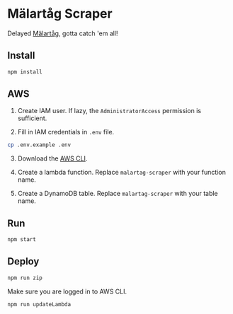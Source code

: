 # Mälartåg Scraper

Delayed [Mälartåg](https://www.trafikverket.se/trafikinformation/tag?Station=Nykvarn&ArrDep=departure), gotta catch 'em all!

## Install

```sh
npm install
```

## AWS

1. Create IAM user. If lazy, the `AdministratorAccess` permission is sufficient.

2. Fill in IAM credentials in `.env` file.

```sh
cp .env.example .env
```

3. Download the [AWS CLI](https://aws.amazon.com/cli/).

4. Create a lambda function. Replace `malartag-scraper` with your function name.

5. Create a DynamoDB table. Replace `malartag-scraper` with your table name.

## Run

```sh
npm start
```

## Deploy

```sh
npm run zip
```

Make sure you are logged in to AWS CLI.

```sh
npm run updateLambda
```
